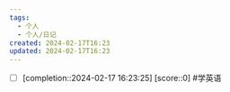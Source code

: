 ```yaml
---
tags:
  - 个人
  - 个人/日记
created: 2024-02-17T16:23
updated: 2024-02-17T16:23
---
```



- [ ]  [completion::2024-02-17 16:23:25] [score::0] #学英语